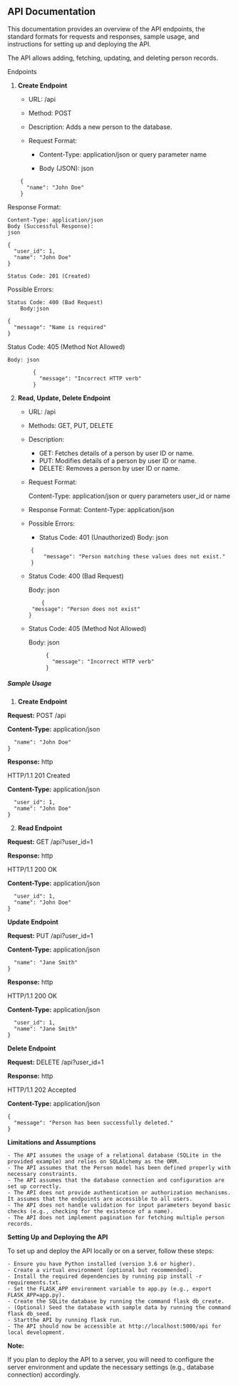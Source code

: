 ## API Documentation

This documentation provides an overview of the API endpoints, the standard formats for requests and responses, sample usage, and instructions for setting up and deploying the API. 

The API allows adding, fetching, updating, and deleting person records.

Endpoints

1. **Create Endpoint**

    * URL: /api
    * Method: POST
    * Description: Adds a new person to the database.
    * Request Format:
   
       *  Content-Type: application/json or query parameter name
   
        * Body (JSON): json
```
    {
      "name": "John Doe"
    }

```
Response Format:

    Content-Type: application/json
    Body (Successful Response):
    json

    {
      "user_id": 1,
      "name": "John Doe"
    }

    Status Code: 201 (Created)

Possible Errors:

    Status Code: 400 (Bad Request)
        Body:json

    {
      "message": "Name is required"
    }

Status Code: 405 (Method Not Allowed)

    Body: json

            {
              "message": "Incorrect HTTP verb"
            }

2. **Read, Update, Delete Endpoint**

    * URL: /api
    * Methods: GET, PUT, DELETE
    * Description:
        * GET: Fetches details of a person by user ID or name.
        * PUT: Modifies details of a person by user ID or name.
        * DELETE: Removes a person by user ID or name.
   *  Request Format:
   
        Content-Type: application/json or query parameters user_id or name
   *  Response Format:
      Content-Type: application/json
    * Possible Errors:
      * Status Code: 401 (Unauthorized)
              Body: json

    ``` 
        {
            "message": "Person matching these values does not exist."
        }
   ```

   * Status Code: 400 (Bad Request)

       Body: json
        ```
            {
         "message": "Person does not exist"
       }
     ```

    * Status Code: 405 (Method Not Allowed)
    
      Body: json
```
            {
              "message": "Incorrect HTTP verb"
            }
 ```

##### **Sample Usage**
1. **Create Endpoint**

**Request:** POST /api

**Content-Type:** 
application/json

```{
  "name": "John Doe"
}
```

**Response:** http

HTTP/1.1 201 Created

**Content-Type:** 
application/json

```{
  "user_id": 1,
  "name": "John Doe"
}
```

2. **Read Endpoint**

**Request:** GET /api?user_id=1

**Response:** http

HTTP/1.1 200 OK

**Content-Type:** 
application/json

```{
  "user_id": 1,
  "name": "John Doe"
}
```

**Update Endpoint**

**Request:** PUT /api?user_id=1

**Content-Type:**
application/json

```{
  "name": "Jane Smith"
}
```

**Response:**
http

HTTP/1.1 200 OK

**Content-Type:** application/json

```{
  "user_id": 1,
  "name": "Jane Smith"
}
```
**Delete Endpoint**

**Request:**
DELETE /api?user_id=1

**Response:**
http

HTTP/1.1 202 Accepted

**Content-Type:** application/json

```
{
  "message": "Person has been successfully deleted."
}
```

**Limitations and Assumptions**

    - The API assumes the usage of a relational database (SQLite in the provided example) and relies on SQLAlchemy as the ORM.
    - The API assumes that the Person model has been defined properly with necessary constraints.
    - The API assumes that the database connection and configuration are set up correctly.
    - The API does not provide authentication or authorization mechanisms. It assumes that the endpoints are accessible to all users.
    - The API does not handle validation for input parameters beyond basic checks (e.g., checking for the existence of a name).
    - The API does not implement pagination for fetching multiple person records.

**Setting Up and Deploying the API**

To set up and deploy the API locally or on a server, follow these steps:

    - Ensure you have Python installed (version 3.6 or higher).
    - Create a virtual environment (optional but recommended).
    - Install the required dependencies by running pip install -r requirements.txt.
    - Set the FLASK_APP environment variable to app.py (e.g., export FLASK_APP=app.py).
    - Create the SQLite database by running the command flask db_create.
    - (Optional) Seed the database with sample data by running the command flask db_seed.
    - Startthe API by running flask run.
    - The API should now be accessible at http://localhost:5000/api for local development.

**Note:**

If you plan to deploy the API to a server, you will need to configure the server environment and update the necessary settings (e.g., database connection) accordingly.